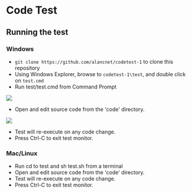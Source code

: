 # Code Test
## Running the test
### Windows

- `git clone https://github.com/alancnet/codetest-1` to clone this repository
- Using Windows Explorer, browse to `codetest-1\test`, and double click on `test.cmd`
- Run test/test.cmd from Command Prompt 

![](http://i.imgur.com/eDshSel.png)
- Open and edit source code from the 'code' directory.

![](http://i.imgur.com/4CBdwDz.png)
- Test will re-execute on any code change.
- Press Ctrl-C to exit test monitor.

### Mac/Linux
- Run cd to test and sh test.sh from a terminal
- Open and edit source code from the 'code' directory.
- Test will re-execute on any code change.
- Press Ctrl-C to exit test monitor.
